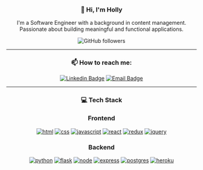 <div align="center">
<h3>👋 Hi, I'm Holly</h3>
<p>
I'm a Software Engineer with a background in content management. Passionate about building meaningful and functional applications.
</p>

![GitHub followers](https://img.shields.io/github/followers/hollyabrams?style=social)

---

<h3>📫 How to reach me:</h3>

[![Linkedin Badge](https://img.shields.io/badge/-Holly%20Abrams-blue?style=flat-square&logo=Linkedin&logoColor=white&link=https://www.linkedin.com/in/hollyabrams/)](https://www.linkedin.com/in/hollyabrams/)
[![Email Badge](https://img.shields.io/badge/-holly.d.abrams%40gmail.com-c14438?style=flat&logo=Gmail&logoColor=white&link=mailto:holly.d.abrams@gmail.com)](mailto:holly.d.abrams@gmail.com)

---

<h3>💻 Tech Stack</h3>

### Frontend
[![html](https://img.shields.io/badge/HTML-E34F26?style=for-the-badge&logo=html5&logoColor=FFFFFF)](https://developer.mozilla.org/en-US/docs/Web/HTML)
[![css](https://img.shields.io/badge/CSS-1572B6?style=for-the-badge&logo=css3&logoColor=FFFFFF)](https://developer.mozilla.org/en-US/docs/Web/CSS)
[![javascript](https://img.shields.io/badge/Javascript-F7DF1E?style=for-the-badge&logo=Javascript&logoColor=000000)](https://developer.mozilla.org/en-US/docs/Web/JavaScript)
[![react](https://img.shields.io/badge/React-61DAFB?style=for-the-badge&logo=React&logoColor=000000)](https://reactjs.org/)
[![redux](https://img.shields.io/badge/Redux-764ABC?style=for-the-badge&logo=Redux&logoColor=FFFFFF)](https://redux.js.org/)
[![jquery](https://img.shields.io/badge/Jquery-0769AD?style=for-the-badge&logo=jquery&logoColor=FFFFFF)](https://jquery.com/)


### Backend
[![python](https://img.shields.io/badge/Python-3776AB?style=for-the-badge&logo=python&logoColor=FFFFFF)](https://www.python.org/)
[![flask](https://img.shields.io/badge/Flask-000000?style=for-the-badge&logo=flask&logoColor=FFFFFF)](https://flask.palletsprojects.com/en/2.1.x/)
[![node](https://img.shields.io/badge/Node.js-339933?style=for-the-badge&logo=node.js&logoColor=FFFFFF)](https://nodejs.org/)
[![express](https://img.shields.io/badge/Express-000000?style=for-the-badge&logo=express&logoColor=FFFFFF)](https://expressjs.com/)
[![postgres](https://img.shields.io/badge/PostgreSQL-4169E1?style=for-the-badge&logo=postgresql&logoColor=FFFFFF)](https://www.postgresql.org/)
[![heroku](https://img.shields.io/badge/Heroku-430098?style=for-the-badge&logo=heroku&logoColor=FFFFFF)](https://www.heroku.com/)

</div>



<!---
hollyabrams/hollyabrams is a ✨ special ✨ repository because its `README.md` (this file) appears on your GitHub profile.
You can click the Preview link to take a look at your changes.
--->

